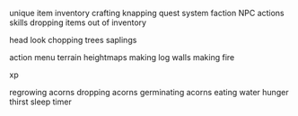 unique item inventory
crafting
knapping
quest system
faction
NPC actions
skills
dropping items out of inventory

head look
chopping trees
saplings

action menu
terrain heightmaps
making log walls
making fire

xp

regrowing acorns
dropping acorns
germinating acorns
eating
water
hunger
thirst
sleep timer
